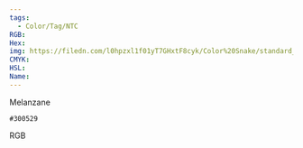 ```yaml
---
tags:
  - Color/Tag/NTC
RGB:
Hex:
img: https://filedn.com/l0hpzxl1f01yT7GHxtF8cyk/Color%20Snake/standard_csv_to_svg//300529.svg
CMYK:
HSL:
Name:
---
```

Melanzane
```palette
#300529
```
RGB
